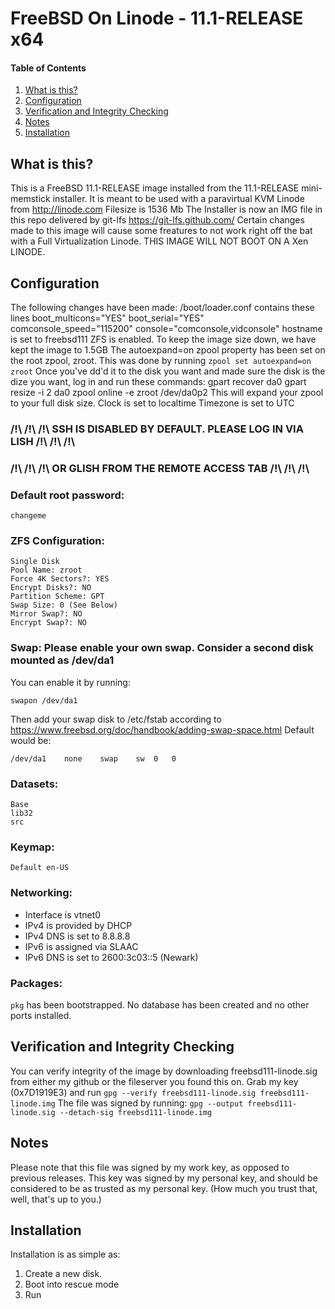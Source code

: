 # FreeBSD On Linode - 11.1-RELEASE x64

#### Table of Contents

1. [What is this?](#what-is-this)
2. [Configuration](#configuration)
3. [Verification and Integrity Checking](#verification-and-integrity-checking)
4. [Notes](#notes)
5. [Installation](#installation)

## What is this?

This is a FreeBSD 11.1-RELEASE image installed from the 11.1-RELEASE
mini-memstick installer. It is meant to be used with a paravirtual 
KVM Linode from http://linode.com
Filesize is 1536 Mb
The Installer is now an IMG file in this repo delivered by git-lfs
https://git-lfs.github.com/
Certain changes made to this image will cause some freatures to not
work right off the bat with a Full Virtualization Linode.
THIS IMAGE WILL NOT BOOT ON A Xen LINODE.

## Configuration

The following changes have been made:
/boot/loader.conf contains these lines
	boot_multicons="YES"
	boot_serial="YES"
	comconsole_speed="115200"
	console="comconsole,vidconsole"
hostname is set to freebsd111
ZFS is enabled. To keep the image size down, we have kept the image to 1.5GB
The autoexpand=on zpool property has been set on the root zpool, zroot.
This was done by running `zpool set autoexpand=on zroot`
Once you've dd'd it to the disk you want and made sure the disk is the dize
you want, log in and run these commands:
	gpart recover da0
	gpart resize -i 2 da0
	zpool online -e zroot /dev/da0p2
This will expand your zpool to your full disk size.
Clock is set to localtime
Timezone is set to UTC

###	/!\ /!\ /!\ SSH IS DISABLED BY DEFAULT. PLEASE LOG IN VIA LISH /!\ /!\ /!\
###	/!\ /!\ /!\  OR GLISH  FROM THE REMOTE ACCESS TAB /!\ /!\ /!\
	
### Default root password: 
	changeme

	
### ZFS Configuration:
	Single Disk
	Pool Name: zroot
	Force 4K Sectors?: YES
	Encrypt Disks?: NO
	Partition Scheme: GPT
	Swap Size: 0 (See Below)
	Mirror Swap?: NO
	Encrypt Swap?: NO
	
### Swap: Please enable your own swap. Consider a second disk mounted as /dev/da1
You can enable it by running:
	
	swapon /dev/da1

Then add your swap disk to /etc/fstab according to https://www.freebsd.org/doc/handbook/adding-swap-space.html
Default would be:

	/dev/da1	none	swap	sw	0	0

### Datasets:
	Base
	lib32
	src

### Keymap:
	Default en-US

### Networking:
- Interface is vtnet0
- IPv4 is provided by DHCP
- IPv4 DNS is set to 8.8.8.8
- IPv6 is assigned via SLAAC
- IPv6 DNS is set to 2600:3c03::5 (Newark)

### Packages:
`pkg` has been bootstrapped. No database has been created and no other ports installed.

## Verification and Integrity Checking
	
You can verify integrity of the image by downloading freebsd111-linode.sig
from either my github or the fileserver you found this on.
Grab my key (0x7D1919E3) and run `gpg --verify freebsd111-linode.sig freebsd111-linode.img`
The file was signed by running:
`gpg --output freebsd111-linode.sig --detach-sig freebsd111-linode.img`

## Notes

Please note that this file was signed by my work key, as opposed to previous releases.
This key was signed by my personal key, and should be considered to be as trusted as my personal key. 
(How much you trust that, well, that's up to you.)

## Installation

Installation is as simple as:
1. Create a new disk.
2. Boot into rescue mode
3. Run
